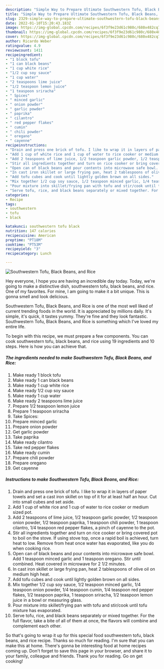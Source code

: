 ```yaml
---
description: "Simple Way to Prepare Ultimate Southwestern Tofu, Black Beans, and Rice"
title: "Simple Way to Prepare Ultimate Southwestern Tofu, Black Beans, and Rice"
slug: 2329-simple-way-to-prepare-ultimate-southwestern-tofu-black-beans-and-rice
date: 2022-01-10T15:20:43.183Z
image: https://img-global.cpcdn.com/recipes/6f3f9e23d61c980c/680x482cq70/southwestern-tofu-black-beans-and-rice-recipe-main-photo.jpg
thumbnail: https://img-global.cpcdn.com/recipes/6f3f9e23d61c980c/680x482cq70/southwestern-tofu-black-beans-and-rice-recipe-main-photo.jpg
cover: https://img-global.cpcdn.com/recipes/6f3f9e23d61c980c/680x482cq70/southwestern-tofu-black-beans-and-rice-recipe-main-photo.jpg
author: Ricardo Weber
ratingvalue: 4.9
reviewcount: 1411
recipeingredient:
- "1 block tofu"
- "1 can black beans"
- "1 cup white rice"
- "1/2 cup soy sauce"
- "1 cup water"
- "2 teaspoons lime juice"
- "1/2 teaspoon lemon juice"
- "1 teaspoon sriracha"
- " Spices"
- " minced garlic"
- " onion powder"
- " garlic powder"
- " paprika"
- " cilantro"
- " red pepper flakes"
- " cumin"
- " chili powder"
- " oregano"
- " cayenne"
recipeinstructions:
- "Drain and press one brick of tofu. I like to wrap it in layers of paper towels and set a cast iron skillet on top of it for at least half an hour. Cut into small cubes and set aside."
- "Add 1 cup of white rice and 1 cup of water to rice cooker or medium sized pot."
- "Add 2 teaspoons of lime juice, 1/2 teaspoon garlic powder, 1/2 teaspoon onion powder, 1/2 teaspoon paprika, 1 teaspoon chili powder, 1 teaspoon cilantro, 1/4 teaspoon red pepper flakes, a pinch of cayenne to the pot."
- "Stir all ingredients together and turn on rice cooker or bring covered pot to boil on the stove. If using stove top, once a rapid boil is achieved, turn heat to low. Remove from heat once water has evaporated, like you do when cooking rice."
- "Open can of black beans and pour contents into microwave safe bowl. Add 1 teaspoon minced garlic and 1 teaspoon oregano. Stir until combined. Heat covered in microwave for 2 1/2 minutes."
- "In cast iron skillet or large frying pan, heat 2 tablespoons of olive oil on medium high heat."
- "Add tofu cubes and cook until lightly golden brown on all sides."
- "Mix together 1/2 cup soy sauce, 1/2 teaspoon minced garlic, 1/4 teaspoon onion powder, 1/4 teaspoon cumin, 1/4 teaspoon red pepper flakes, 1/2 teaspoon paprika, 1 teaspoon sriracha, 1/2 teaspoon lemon juice in a bowl or measuring glass."
- "Pour mixture into skillet/frying pan with tofu and stir/cook until tofu mixture has evaporated."
- "Serve tofu, rice, and black beans separately or mixed together. For the full flavor, take a bite of all of them at once, the flavors will combine and complement each other."
categories:
- Recipe
tags:
- southwestern
- tofu
- black

katakunci: southwestern tofu black 
nutrition: 147 calories
recipecuisine: American
preptime: "PT18M"
cooktime: "PT53M"
recipeyield: "3"
recipecategory: Lunch

---
```



![Southwestern Tofu, Black Beans, and Rice](https://img-global.cpcdn.com/recipes/6f3f9e23d61c980c/680x482cq70/southwestern-tofu-black-beans-and-rice-recipe-main-photo.jpg)

Hey everyone, I hope you are having an incredible day today. Today, we're going to make a distinctive dish, southwestern tofu, black beans, and rice. One of my favorites. For mine, I am going to make it a bit unique. This is gonna smell and look delicious.



Southwestern Tofu, Black Beans, and Rice is one of the most well liked of current trending foods in the world. It is appreciated by millions daily. It's simple, it's quick, it tastes yummy. They're fine and they look fantastic. Southwestern Tofu, Black Beans, and Rice is something which I've loved my entire life.


To begin with this recipe, we must prepare a few components. You can cook southwestern tofu, black beans, and rice using 19 ingredients and 10 steps. Here is how you can achieve that.

<!--inarticleads1-->

##### The ingredients needed to make Southwestern Tofu, Black Beans, and Rice:

1. Make ready 1 block tofu
1. Make ready 1 can black beans
1. Make ready 1 cup white rice
1. Make ready 1/2 cup soy sauce
1. Make ready 1 cup water
1. Make ready 2 teaspoons lime juice
1. Prepare 1/2 teaspoon lemon juice
1. Prepare 1 teaspoon sriracha
1. Take  Spices:
1. Prepare  minced garlic
1. Prepare  onion powder
1. Get  garlic powder
1. Take  paprika
1. Make ready  cilantro
1. Take  red pepper flakes
1. Make ready  cumin
1. Prepare  chili powder
1. Prepare  oregano
1. Get  cayenne




<!--inarticleads2-->

##### Instructions to make Southwestern Tofu, Black Beans, and Rice:

1. Drain and press one brick of tofu. I like to wrap it in layers of paper towels and set a cast iron skillet on top of it for at least half an hour. Cut into small cubes and set aside.
1. Add 1 cup of white rice and 1 cup of water to rice cooker or medium sized pot.
1. Add 2 teaspoons of lime juice, 1/2 teaspoon garlic powder, 1/2 teaspoon onion powder, 1/2 teaspoon paprika, 1 teaspoon chili powder, 1 teaspoon cilantro, 1/4 teaspoon red pepper flakes, a pinch of cayenne to the pot.
1. Stir all ingredients together and turn on rice cooker or bring covered pot to boil on the stove. If using stove top, once a rapid boil is achieved, turn heat to low. Remove from heat once water has evaporated, like you do when cooking rice.
1. Open can of black beans and pour contents into microwave safe bowl. Add 1 teaspoon minced garlic and 1 teaspoon oregano. Stir until combined. Heat covered in microwave for 2 1/2 minutes.
1. In cast iron skillet or large frying pan, heat 2 tablespoons of olive oil on medium high heat.
1. Add tofu cubes and cook until lightly golden brown on all sides.
1. Mix together 1/2 cup soy sauce, 1/2 teaspoon minced garlic, 1/4 teaspoon onion powder, 1/4 teaspoon cumin, 1/4 teaspoon red pepper flakes, 1/2 teaspoon paprika, 1 teaspoon sriracha, 1/2 teaspoon lemon juice in a bowl or measuring glass.
1. Pour mixture into skillet/frying pan with tofu and stir/cook until tofu mixture has evaporated.
1. Serve tofu, rice, and black beans separately or mixed together. For the full flavor, take a bite of all of them at once, the flavors will combine and complement each other.




So that's going to wrap it up for this special food southwestern tofu, black beans, and rice recipe. Thanks so much for reading. I'm sure that you can make this at home. There's gonna be interesting food at home recipes coming up. Don't forget to save this page in your browser, and share it to your family, colleague and friends. Thank you for reading. Go on get cooking!
